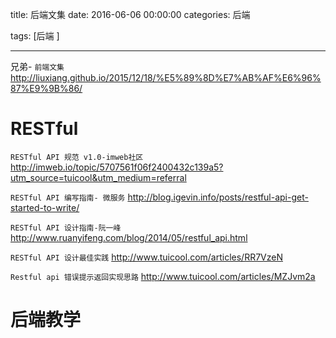 title: 后端文集
date: 2016-06-06 00:00:00
categories: 后端

tags: [后端 ]


---
兄弟- `前端文集` 
http://liuxiang.github.io/2015/12/18/%E5%89%8D%E7%AB%AF%E6%96%87%E9%9B%86/


# RESTful
`RESTful API 规范 v1.0-imweb社区 `
http://imweb.io/topic/5707561f06f2400432c139a5?utm_source=tuicool&utm_medium=referral


` RESTful API 编写指南- 微服务 `
http://blog.igevin.info/posts/restful-api-get-started-to-write/


`RESTful API 设计指南-阮一峰`
http://www.ruanyifeng.com/blog/2014/05/restful_api.html


`RESTful API 设计最佳实践`
http://www.tuicool.com/articles/RR7VzeN


`Restful api 错误提示返回实现思路`
http://www.tuicool.com/articles/MZJvm2a


# 后端教学




<!-- more -->

